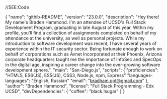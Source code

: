 //SEE:Code

{
  "name": "githib-README",
  "version": "23.0.0",
  "description": "Hey there! My name's Braden Hammond. I'm an attendee of UCSD's Full Stack Development Program, graduating in late August of this year. Within my profile, you'll find a collection of assignments completed on behalf of my attendance at the university, as well as personal projects. While my introduction to software development was recent, I have several years of experience within the IT security sector. Being fortunate enough to work on behalf of corporations such as Avnet Incorporated at their Phoenix, Arizona corporate headquarters taught me the importance of InfoSec and SpecOps in the digital age, inspiring a career change into the ever-growing software development sphere.",
  "main": "San-Diego.js",
  "scripts": {
    "proficiencies": "HTML5, ES6(JS), ES5(JS), CSS3, Node.js, npm, Express"
    "languages-languages": "English, Russian"
    "email": "bradham.opt@gmail.com"
  },
  "author": "Braden Hammond",
  "license": "Full Stack Programming - Edx UCSD",
  "devDependencies": {
    "coffee": "black.!sugar"
  }
}

